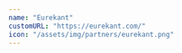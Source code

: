 ```yaml
---
name: "Eurekant"
customURL: "https://eurekant.com/"
icon: "/assets/img/partners/eurekant.png"
---
```

